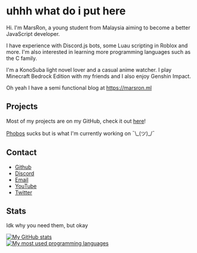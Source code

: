 # uhhh what do i put here

Hi. I'm MarsRon, a young student from Malaysia aiming to become a better JavaScript developer.

I have experience with Discord.js bots, some Luau scripting in Roblox and more. I'm also interested in learning more programming languages such as the C family.

I'm a KonoSuba light novel lover and a casual anime watcher. I play Minecraft Bedrock Edition with my friends and I also enjoy Genshin Impact.

Oh yeah I have a semi functional blog at https://marsron.ml

## Projects

Most of my projects are on my GitHub, check it out [here](https://github.com/MarsRon?tab=repositories)!

[Phobos](https://github.com/MarsRon/phobos) sucks but is what I'm currently working on ¯\\\_(ツ)\_/¯

## Contact

- [Github](https://github.com/MarsRon)
- [Discord](https://discord.gg/TSqw3jx)
- [Email](mailto:marsron204@gmail.com)
- [YouTube](https://youtube.com/MarsRon)
- [Twitter](https://twitter.com/MarsRon)

## Stats

Idk why you need them, but okay

[![My GitHub stats](https://github-readme-stats.vercel.app/api?username=MarsRon&show_icons=true&theme=algolia "My GitHub stats")](https://github.com/MarsRon?tab=repositories)\
[![My most used programming languages](https://github-readme-stats.vercel.app/api/top-langs/?username=MarsRon&theme=algolia&layout=compact "My most used programming languages")](https://github.com/MarsRon?tab=repositories)
